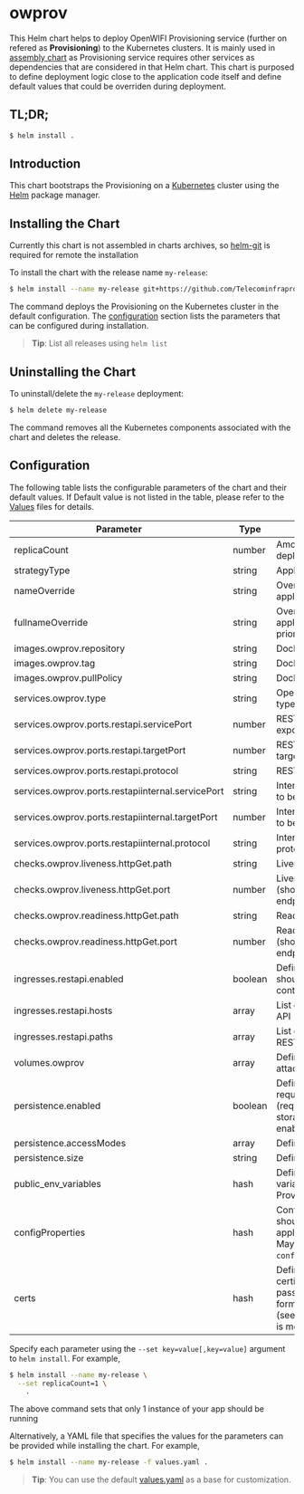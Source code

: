 # owprov

This Helm chart helps to deploy OpenWIFI Provisioning service (further on refered as __Provisioning__) to the Kubernetes clusters. It is mainly used in [assembly chart](https://github.com/Telecominfraproject/wlan-cloud-ucentral-deploy/tree/main/chart) as Provisioning service requires other services as dependencies that are considered in that Helm chart. This chart is purposed to define deployment logic close to the application code itself and define default values that could be overriden during deployment.


## TL;DR;

```bash
$ helm install .
```

## Introduction

This chart bootstraps the Provisioning on a [Kubernetes](http://kubernetes.io) cluster using the [Helm](https://helm.sh) package manager.

## Installing the Chart

Currently this chart is not assembled in charts archives, so [helm-git](https://github.com/aslafy-z/helm-git) is required for remote the installation

To install the chart with the release name `my-release`:

```bash
$ helm install --name my-release git+https://github.com/Telecominfraproject/wlan-cloud-owprov@helm/owprov-0.1.0.tgz?ref=main
```

The command deploys the Provisioning on the Kubernetes cluster in the default configuration. The [configuration](#configuration) section lists the parameters that can be configured during installation.

> **Tip**: List all releases using `helm list`

## Uninstalling the Chart

To uninstall/delete the `my-release` deployment:

```bash
$ helm delete my-release
```

The command removes all the Kubernetes components associated with the chart and deletes the release.

## Configuration

The following table lists the configurable parameters of the chart and their default values. If Default value is not listed in the table, please refer to the [Values](values.yaml) files for details.

| Parameter | Type | Description | Default |
|-----------|------|-------------|---------|
| replicaCount | number | Amount of replicas to be deployed | `1` |
| strategyType | string | Application deployment strategy | `'Recreate'` |
| nameOverride | string | Override to be used for application deployment |  |
| fullnameOverride | string | Override to be used for application deployment (has priority over nameOverride) |  |
| images.owprov.repository | string | Docker image repository |  |
| images.owprov.tag | string | Docker image tag | `'master'` |
| images.owprov.pullPolicy | string | Docker image pull policy | `'Always'` |
| services.owprov.type | string | OpenWIFI Provisioning service type | `'LoadBalancer'` |
| services.owprov.ports.restapi.servicePort | number | REST API endpoint port to be exposed on service | `16001` |
| services.owprov.ports.restapi.targetPort | number | REST API endpoint port to be targeted by service | `16001` |
| services.owprov.ports.restapi.protocol | string | REST API endpoint protocol | `'TCP'` |
| services.owprov.ports.restapiinternal.servicePort | string | Internal REST API endpoint port to be exposed on service | `17001` |
| services.owprov.ports.restapiinternal.targetPort | number | Internal REST API endpoint port to be targeted by service | `17001` |
| services.owprov.ports.restapiinternal.protocol | string | Internal REST API endpoint protocol | `'TCP'` |
| checks.owprov.liveness.httpGet.path | string | Liveness check path to be used | `'/'` |
| checks.owprov.liveness.httpGet.port | number | Liveness check port to be used (should be pointint to ALB endpoint) | `16101` |
| checks.owprov.readiness.httpGet.path | string | Readiness check path to be used | `'/'` |
| checks.owprov.readiness.httpGet.port | number | Readiness check port to be used (should be pointint to ALB endpoint) | `16101` |
| ingresses.restapi.enabled | boolean | Defines if REST API endpoint should be exposed via Ingress controller | `False` |
| ingresses.restapi.hosts | array | List of hosts for exposed REST API |  |
| ingresses.restapi.paths | array | List of paths to be exposed for REST API |  |
| volumes.owprov | array | Defines list of volumes to be attached to the Provisioning |  |
| persistence.enabled | boolean | Defines if the Provisioning requires Persistent Volume (required for permanent files storage and SQLite DB if enabled) | `True` |
| persistence.accessModes | array | Defines PV access modes |  |
| persistence.size | string | Defines PV size | `'10Gi'` |
| public_env_variables | hash | Defines list of environment variables to be passed to the Provisioning | |
| configProperties | hash | Configuration properties that should be passed to the application in `owprov.properties`. May be passed by key in set (i.e. `configProperties."rtty\.token"`) | |
| certs | hash | Defines files (keys and certificates) that should be passed to the Provisioning (PEM format is adviced to be used) (see `volumes.owprov` on where it is mounted) |  |


Specify each parameter using the `--set key=value[,key=value]` argument to `helm install`. For example,

```bash
$ helm install --name my-release \
  --set replicaCount=1 \
    .
```

The above command sets that only 1 instance of your app should be running

Alternatively, a YAML file that specifies the values for the parameters can be provided while installing the chart. For example,

```bash
$ helm install --name my-release -f values.yaml .
```

> **Tip**: You can use the default [values.yaml](values.yaml) as a base for customization.


